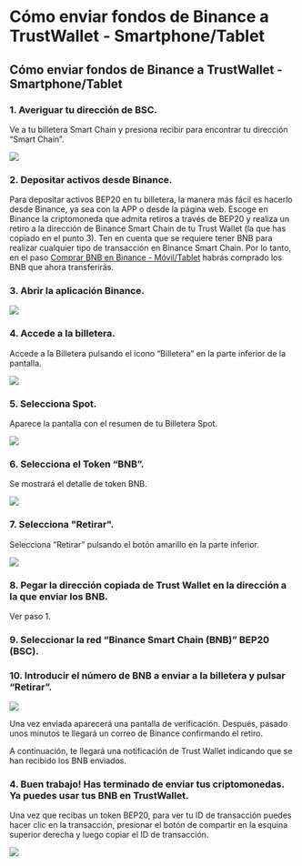 # Cómo enviar fondos de Binance a TrustWallet - Smartphone/Tablet

## Cómo enviar fondos de Binance a TrustWallet - Smartphone/Tablet



### 1. Averiguar tu dirección de BSC.

Ve a tu billetera Smart Chain y presiona recibir para encontrar tu dirección “Smart Chain”.



![](https://user-images.githubusercontent.com/79335891/108876360-6d403700-75fe-11eb-939b-80df41248836.png)



### 2. Depositar activos desde Binance.

Para depositar activos BEP20 en tu billetera, la manera más fácil es hacerlo desde Binance, ya sea con la APP o desde la página web. Escoge en Binance la criptomoneda que admita retiros a través de BEP20 y realiza un retiro a la dirección de Binance Smart Chain de tu Trust Wallet \(la que has copiado en el punto 3\). Ten en cuenta que se requiere tener BNB para realizar cualquier tipo de transacción en Binance Smart Chain. Por lo tanto, en el paso [Comprar BNB en Binance - Móvil/Tablet](../primeros-pasos-binance-smartphone-tablet/comprar-bnb-en-binance-smartphone-tablet.md) habrás comprado los BNB que ahora transferirás.



### 3. Abrir la aplicación Binance.



![](../../../../.gitbook/assets/screenshot_20210224-221417%20%281%29.jpg)



### 4. Accede a la billetera.

Accede a la Billetera pulsando el icono “Billetera” en la parte inferior de la pantalla.



![](../../../../.gitbook/assets/screenshot_20210224-221906%20%286%29%20%286%29%20%286%29%20%286%29%20%286%29%20%286%29%20%285%29.jpg)



### 5. Selecciona Spot.

Aparece la pantalla con el resumen de tu Billetera Spot.



![](../../../../.gitbook/assets/screenshot_20210228-173736.jpg)



### 6. Selecciona el Token “BNB”.

Se mostrará el detalle de token BNB.



![](../../../../.gitbook/assets/screenshot_20210228-173743.jpg)



### 7. Selecciona "Retirar".

Selecciona “Retirar” pulsando el botón amarillo en la parte inferior.



![](../../../../.gitbook/assets/screenshot_20210228-173757.jpg)



### 8. Pegar la dirección copiada de Trust Wallet en la dirección a la que enviar los BNB.

Ver paso 1.



### 9. Seleccionar la red “Binance Smart Chain \(BNB\)” BEP20 \(BSC\).



### 10. Introducir el número de BNB a enviar a la billetera y pulsar “Retirar”.





![](../../../../.gitbook/assets/screenshot_20210228-173805.jpg)



Una vez enviada aparecerá una pantalla de verificación. Después, pasado unos minutos te llegará un correo de Binance confirmando el retiro. 

A continuación, te llegará una notificación de Trust Wallet indicando que se han recibido los BNB enviados.



### 4. Buen trabajo! Has terminado de enviar tus criptomonedas. Ya puedes usar tus BNB en TrustWallet.

Una vez que recibas un token BEP20, para ver tu ID de transacción puedes hacer clic en la transacción, presionar el botón de compartir en la esquina superior derecha y luego copiar el ID de transacción.



![](https://user-images.githubusercontent.com/79335891/108876364-6dd8cd80-75fe-11eb-94c1-88c398870b2d.png)







